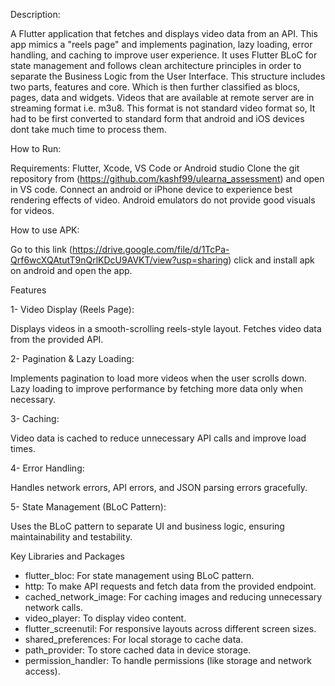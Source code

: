 Description:

A Flutter application that fetches and displays video data from an API. This app mimics a "reels page" and implements pagination, lazy loading, error handling, and caching to improve user experience. It uses Flutter BLoC for state management and follows clean architecture principles in order to separate the Business Logic from the User Interface. This structure includes two parts, features and core. Which is then further classified as blocs, pages, data and widgets. Videos that are available at remote server are in streaming format i.e. m3u8. This format is not standard video format so, It had to be first converted to standard form that android and iOS devices dont take much time to process them. 


How to Run:

 Requirements: Flutter, Xcode, VS Code or Android studio 
 Clone the git repository from (https://github.com/kashf99/ulearna_assessment) and open in VS code. Connect an android or iPhone device to experience best rendering effects of video. Android emulators do not provide good visuals for videos. 


How to use APK: 

 Go to this link (https://drive.google.com/file/d/1TcPa-Qrf6wcXQAtutT9nQrlKDcU9AVKT/view?usp=sharing) 
 click and install apk on android and open the app. 

Features

1- Video Display (Reels Page):

Displays videos in a smooth-scrolling reels-style layout.
Fetches video data from the provided API.

2- Pagination & Lazy Loading:

Implements pagination to load more videos when the user scrolls down.
Lazy loading to improve performance by fetching more data only when necessary.

3- Caching:

Video data is cached to reduce unnecessary API calls and improve load times.

4- Error Handling:

Handles network errors, API errors, and JSON parsing errors gracefully.

5- State Management (BLoC Pattern):

Uses the BLoC pattern to separate UI and business logic, ensuring maintainability and testability.


Key Libraries and Packages

- flutter_bloc: For state management using BLoC pattern.
- http: To make API requests and fetch data from the provided   endpoint.
- cached_network_image: For caching images and reducing unnecessary network calls.
- video_player: To display video content.
- flutter_screenutil: For responsive layouts across different screen sizes.
- shared_preferences: For local storage to cache data.
- path_provider: To store cached data in device storage.
- permission_handler: To handle permissions (like storage and network access).